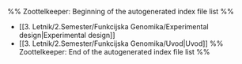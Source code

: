 %% Zoottelkeeper: Beginning of the autogenerated index file list  %%
-  [[3. Letnik/2.Semester/Funkcijska Genomika/Experimental design|Experimental design]]
-  [[3. Letnik/2.Semester/Funkcijska Genomika/Uvod|Uvod]]
%% Zoottelkeeper: End of the autogenerated index file list  %%
